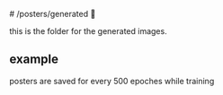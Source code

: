 # /posters/generated 🎉

this is the folder for the generated images.

## example

posters are saved for every 500 epoches while training